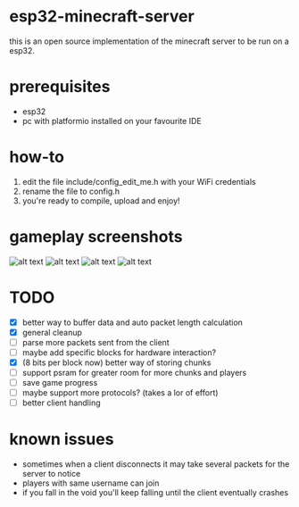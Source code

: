 # esp32-minecraft-server
this is an open source implementation of the minecraft server to be run on a esp32.

# prerequisites
- esp32
- pc with platformio installed on your favourite IDE

# how-to
1) edit the file include/config_edit_me.h with your WiFi credentials
2) rename the file to config.h
3) you're ready to compile, upload and enjoy!

# gameplay screenshots
![alt text](https://github.com/nikisalli/esp32-minecraft-server/blob/main/images/image1.jpg?raw=true)
![alt text](https://github.com/nikisalli/esp32-minecraft-server/blob/main/images/image2.jpg?raw=true)
![alt text](https://github.com/nikisalli/esp32-minecraft-server/blob/main/images/image3.jpg?raw=true)
![alt text](https://github.com/nikisalli/esp32-minecraft-server/blob/main/images/image4.jpg?raw=true)

# TODO
- [x] better way to buffer data and auto packet length calculation
- [x] general cleanup
- [ ] parse more packets sent from the client
- [ ] maybe add specific blocks for hardware interaction?
- [x] (8 bits per block now) better way of storing chunks
- [ ] support psram for greater room for more chunks and players
- [ ] save game progress
- [ ] maybe support more protocols? (takes a lor of effort)
- [ ] better client handling

# known issues
- sometimes when a client disconnects it may take several packets for the server to notice
- players with same username can join
- if you fall in the void you'll keep falling until the client eventually crashes
